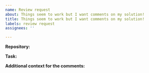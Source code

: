 ```yaml
---
name: Review request
about: Things seem to work but I want comments on my solution!
title: Things seem to work but I want comments on my solution!
labels: review request
assignees: ''

---
```


**Repository:**
<!-- Paste a link to your repository -->

**Task:**
<!-- The task number(s) for which you want comments -->

**Additional context for the comments:**
<!-- Give some context, if applicable. -->
